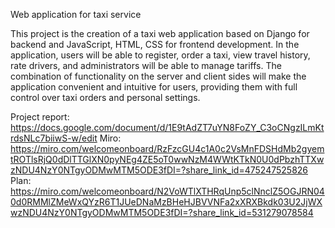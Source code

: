 Web application for taxi service

This project is the creation of a taxi web application based on Django for backend and JavaScript, HTML, CSS for frontend development. In the application, users will be able to register, order a taxi, view travel history, rate drivers, and administrators will be able to manage tariffs. The combination of functionality on the server and client sides will make the application convenient and intuitive for users, providing them with full control over taxi orders and personal settings.

Project report: https://docs.google.com/document/d/1E9tAdZT7uYN8FoZY_C3oCNgzILmKtrdsNLc7biiwS-w/edit
Miro: https://miro.com/welcomeonboard/RzFzcGU4c1A0c2VsMnFDSHdMb2gyemtROTlsRjQ0dDlTTGlXN0pyNEg4ZE5oT0wwNzM4WWtKTkN0U0dPbzhTTXwzNDU4NzY0NTgyODMwMTM5ODE3fDI=?share_link_id=475247525826
Plan: https://miro.com/welcomeonboard/N2VoWTlXTHRqUnp5clNnclZ5OGJRN040d0RMMlZMeWxQYzR6T1JUeDNaMzBHeHJBVVNFa2xXRXBkdk03U2JjWXwzNDU4NzY0NTgyODMwMTM5ODE3fDI=?share_link_id=531279078584
